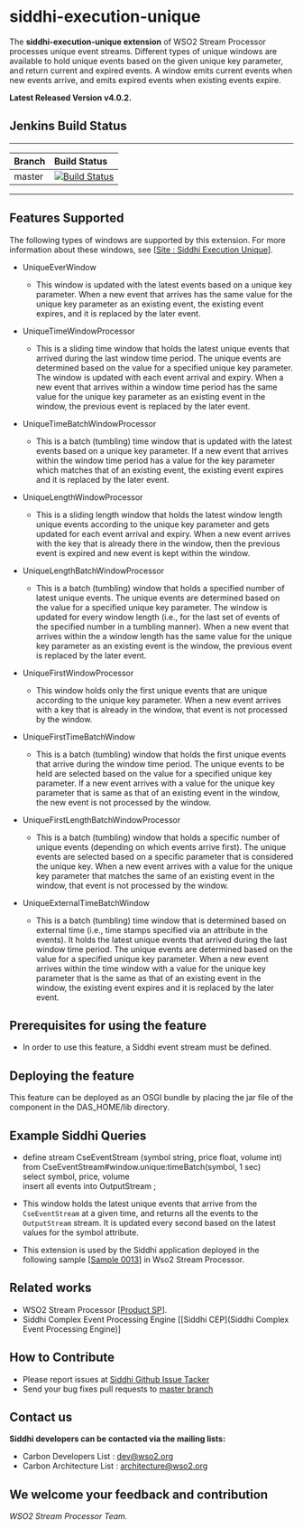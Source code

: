 siddhi-execution-unique
======================================

The **siddhi-execution-unique extension** of WSO2 Stream Processor processes unique event streams.
Different types of unique windows are available to hold unique events based on the given unique key parameter, and return current and expired events.
A window emits current events when new events arrive, and emits expired events when existing events expire.

**Latest Released Version v4.0.2.** 

## Jenkins Build Status 

---

|  Branch | Build Status |
| :------ |:------------ | 
| master  | [![Build Status](https://wso2.org/jenkins/job/siddhi/job/siddhi-execution-unique/badge/icon)](https://wso2.org/jenkins/job/siddhi/job/siddhi-execution-unique/) |

---

## Features Supported
The following types of windows are supported by this extension. For more information about these windows, see [[Site : Siddhi Execution Unique](https://wso2-extensions.github.io/siddhi-execution-unique/)].

* UniqueEverWindow
  * This window is updated with the latest events based on a unique key parameter. 
      When a new event that arrives has the same value for the unique key parameter as an existing event,
      the existing event expires, and it is replaced by the later event. 
* UniqueTimeWindowProcessor
  * This is a sliding time window that holds the latest unique events that arrived
     during the last window time period. The unique events are determined based on
     the value for a specified unique key parameter. The window is updated with each event arrival and expiry.
     When a new event that arrives within a window time period has the same value
     for the unique key parameter as an existing event in the window,
     the previous event is replaced by the later event.
* UniqueTimeBatchWindowProcessor
  * This is a batch (tumbling) time window that is updated with the latest events based
     on a unique key parameter. If a new event that arrives within the window time period has a value for
     the key parameter which matches that of an existing event, the existing event expires and
     it is replaced by the later event. 
* UniqueLengthWindowProcessor
  * This is a sliding length window that holds the latest window length unique events according
     to the unique key parameter and gets updated for each event arrival and expiry.
     When a new event arrives with the key that is already there in the window,
     then the previous event is expired and new event is kept within the window.
* UniqueLengthBatchWindowProcessor
  * This is a batch (tumbling) window that holds a specified number of latest unique events.
     The unique events are determined based on the value for a specified unique key parameter.
     The window is updated for every window length (i.e., for the last set of events of
     the specified number in a tumbling manner). When a new event that arrives
     within the a window length has the same value for the unique key parameter
     as an existing event is the window, the previous event is replaced by the later event.

* UniqueFirstWindowProcessor
  * This window holds only the first unique events that are unique according to the unique
     key parameter. When a new event arrives with a key that is already in the window, 
     that event is not processed by the window.

* UniqueFirstTimeBatchWindow
  * This is a batch (tumbling) window that holds the first unique events that
    arrive during the window time period. The unique events to be held are selected based 
    on the value for a specified unique key parameter. If a new event arrives with a value for
    the unique key parameter that is same as that of an existing event in the window,
    the new event is not processed by the window.
* UniqueFirstLengthBatchWindowProcessor
  * This is a batch (tumbling) window that holds a specific number of unique events
    (depending on which events arrive first). The unique events are selected based on a specific parameter 
    that is considered the unique key. When a new event arrives with a value for the unique key parameter 
    that matches the same of an existing event in the window, that event is not processed by the window.
* UniqueExternalTimeBatchWindow
  * This is a batch (tumbling) time window that is determined based on external time
     (i.e., time stamps specified via an attribute in the events).
     It holds the latest unique events that arrived during the last window time period.
     The unique events are determined based on the value for a specified unique key parameter.
     When a new event arrives within the time window with a value for the unique key parameter
     that is the same as that of an existing event in the window,
     the existing event expires and it is replaced by the later event.
 
  
     
## Prerequisites for using the feature
 
 - In order to use this feature, a Siddhi event stream must be defined.

 
## Deploying the feature
 
 This feature can be deployed as an OSGI bundle by placing the jar file of the component in the DAS_HOME/lib directory.
 
 
## Example Siddhi Queries
 
 * define stream CseEventStream (symbol string, price float, volume int)   
  from CseEventStream#window.unique:timeBatch(symbol, 1 sec)  
  select symbol, price, volume  
  insert all events into OutputStream ;
  
 * This window holds the latest unique events that arrive from the `CseEventStream` at a  given time,
  and returns all the events to the `OutputStream` stream. It is updated every  second based on the latest 
  values for the symbol attribute.
  
 * This extension is used by the Siddhi application deployed in the following sample [[Sample 0013](https://github.com/wso2/product-sp/tree/master/modules/samples/artifacts/0013)] in Wso2 Stream Processor.
 
## Related works
 * WSO2 Stream Processor [[Product SP](https://docs.wso2.com/display/SP400/)]. 
 * Siddhi Complex Event Processing Engine [[Siddhi CEP](Siddhi Complex Event Processing Engine)]
 
## How to Contribute
 
  * Please report issues at [Siddhi Github Issue Tacker](https://github.com/wso2-extensions/siddhi-execution-unique/issues)
  * Send your bug fixes pull requests to [master branch](https://github.com/wso2-extensions/siddhi-execution-unique/tree/master) 

## Contact us 
 **Siddhi developers can be contacted via the mailing lists:**
 
  * Carbon Developers List   : dev@wso2.org
  * Carbon Architecture List : architecture@wso2.org

## We welcome your feedback and contribution

 *WSO2 Stream Processor Team.*


